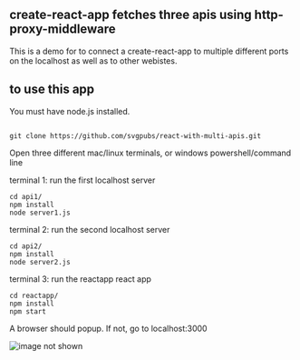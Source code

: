 ## create-react-app fetches three apis using http-proxy-middleware

This is a demo for to connect a create-react-app to multiple different ports on the localhost as well as to other webistes.

## to use this app

You must have node.js installed.

<code>
git clone https://github.com/svgpubs/react-with-multi-apis.git
</code>

Open three different mac/linux terminals, or windows powershell/command line

terminal 1: run the first localhost server
```
cd api1/
npm install
node server1.js
```
terminal 2: run the second localhost server
```
cd api2/
npm install
node server2.js
```

terminal 3: run the reactapp react app
```
cd reactapp/
npm install
npm start
```

A browser should popup. If not, go to localhost:3000


![image not shown](./reactapp/public/image_app.png?raw=true)
